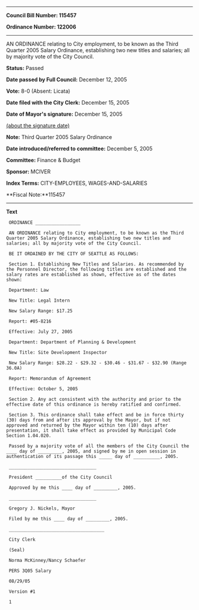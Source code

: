 

********

**Council Bill Number: 115457**
   
**Ordinance Number: 122006**
********

 AN ORDINANCE relating to City employment, to be known as the Third Quarter 2005 Salary Ordinance, establishing two new titles and salaries; all by majority vote of the City Council.

**Status:** Passed
   
**Date passed by Full Council:** December 12, 2005
   
**Vote:** 8-0 (Absent: Licata)
   
**Date filed with the City Clerk:** December 15, 2005
   
**Date of Mayor's signature:** December 15, 2005
   
[(about the signature date)](/~public/approvaldate.htm)
   
   
**Note:** Third Quarter 2005 Salary Ordinance

   
**Date introduced/referred to committee:** December 5, 2005
   
**Committee:** Finance & Budget
   
**Sponsor:** MCIVER
   
   
**Index Terms:** CITY-EMPLOYEES, WAGES-AND-SALARIES

**Fiscal Note:**115457

********

**Text**
   
```
 ORDINANCE _________________

 AN ORDINANCE relating to City employment, to be known as the Third Quarter 2005 Salary Ordinance, establishing two new titles and salaries; all by majority vote of the City Council.

 BE IT ORDAINED BY THE CITY OF SEATTLE AS FOLLOWS:

 Section 1. Establishing New Titles and Salaries. As recommended by the Personnel Director, the following titles are established and the salary rates are established as shown, effective as of the dates shown:

 Department: Law

 New Title: Legal Intern

 New Salary Range: $17.25

 Report: #05-8216

 Effective: July 27, 2005

 Department: Department of Planning & Development

 New Title: Site Development Inspector

 New Salary Range: $28.22 - $29.32 - $30.46 - $31.67 - $32.90 (Range 36.0A)

 Report: Memorandum of Agreement

 Effective: October 5, 2005

 Section 2. Any act consistent with the authority and prior to the effective date of this ordinance is hereby ratified and confirmed.

 Section 3. This ordinance shall take effect and be in force thirty (30) days from and after its approval by the Mayor, but if not approved and returned by the Mayor within ten (10) days after presentation, it shall take effect as provided by Municipal Code Section 1.04.020.

 Passed by a majority vote of all the members of the City Council the ____ day of _________, 2005, and signed by me in open session in authentication of its passage this _____ day of __________, 2005.

 _________________________________

 President __________of the City Council

 Approved by me this ____ day of _________, 2005.

 _________________________________

 Gregory J. Nickels, Mayor

 Filed by me this ____ day of _________, 2005.

 ____________________________________

 City Clerk

 (Seal)

 Norma McKinney/Nancy Schaefer

 PERS 3Q05 Salary

 08/29/05

 Version #1

 1

```
